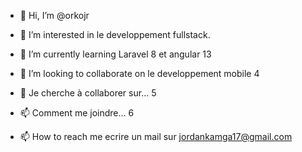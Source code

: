 - 👋 Hi, I’m @orkojr
- 👀 I’m interested in  le developpement fullstack.
- 🌱 I’m currently learning  Laravel 8 et angular 13
- 💞️ I’m looking to collaborate on  le developpement mobile
4
- 💞️ Je cherche à collaborer sur...
5
- 📫 Comment me joindre... 
6

- 📫 How to reach me  ecrire un mail sur jordankamga17@gmail.com

<!---
orkojr/orkojr is a ✨ special ✨ repository because its `README.md` (this file) appears on your GitHub profile.
You can click the Preview link to take a look at your changes.
--->
